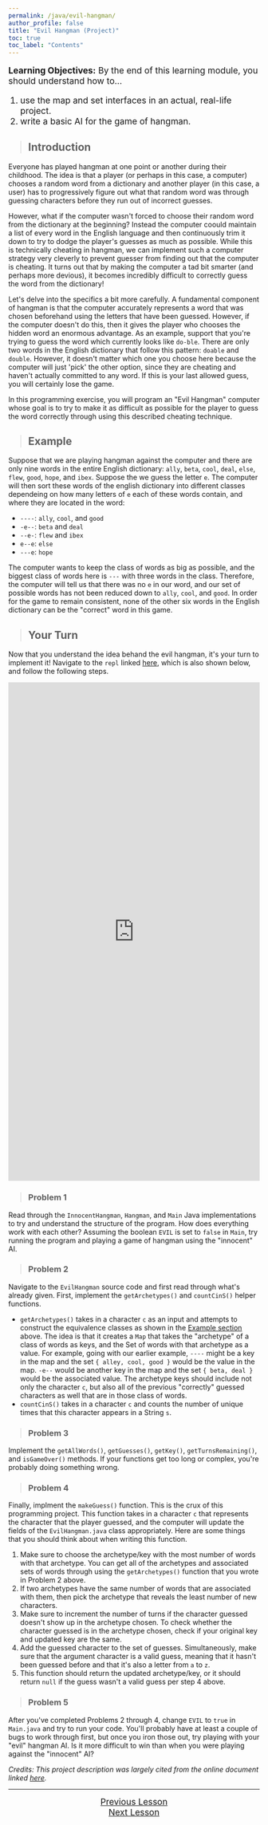 ```yaml
---
permalink: /java/evil-hangman/
author_profile: false
title: "Evil Hangman (Project)"
toc: true
toc_label: "Contents"
---
```


<div class="notice--info">
<p style="font-size:13pt"><strong>Learning Objectives:</strong> By the end of this learning module, you should understand how to...</p>
<ol>
  <li style="font-size:13pt">use the map and set interfaces in an actual, real-life project.</li>
  <li style="font-size:13pt">write a basic AI for the game of hangman.</li>
</ol>
</div>

> ## Introduction

Everyone has played hangman at one point or another during their childhood. The idea is that a player (or perhaps in this case, a computer) chooses a random word from a dictionary and another player (in this case, a user) has to progressively figure out what that random word was through guessing characters before they run out of incorrect guesses.

However, what if the computer wasn't forced to choose their random word from the dictionary at the beginning? Instead the computer coould maintain a list of every word in the English language and then continuously trim it down to try to dodge the player's guesses as much as possible. While this is technically cheating in hangman, we can implement such a computer strategy very cleverly to prevent guesser from finding out that the computer is cheating. It turns out that by making the computer a tad bit smarter (and perhaps more devious), it becomes incredibly difficult to correctly guess the word from the dictionary!

Let's delve into the specifics a bit more carefully. A fundamental component of hangman is that the computer accurately represents a word that was chosen beforehand using the letters that have been guessed. However, if the computer doesn't do this, then it gives the player who chooses the hidden word an enormous advantage. As an example, support that you're trying to guess the word which currently looks like ```do-ble```. There are only two words in the English dictionary that follow this pattern: ```doable``` and ```double```. However, it doesn't matter which one you choose here because the computer will just 'pick' the other option, since they are cheating and haven't actually committed to any word. If this is your last allowed guess, you will certainly lose the game.

In this programming exercise, you will program an "Evil Hangman" computer whose goal is to try to make it as difficult as possible for the player to guess the word correctly through using this described cheating technique.

> ## Example

Suppose that we are playing hangman against the computer and there are only nine words in the entire English dictionary: ```ally```, ```beta```, ```cool```, ```deal```, ```else```, ```flew```, ```good```, ```hope```, and ```ibex```. Suppose the we guess the letter ```e```. The computer will then sort these words of the english dictionary into different classes dependeing on how many letters of ```e``` each of these words contain, and where they are located in the word:

  - ```----```: ```ally```, ```cool```, and ```good```
  - ```-e--```: ```beta``` and ```deal```
  - ```--e-```: ```flew``` and ```ibex```
  - ```e--e```: ```else```
  - ```---e```: ```hope```

The computer wants to keep the class of words as big as possible, and the biggest class of words here is ```---``` with three words in the class. Therefore, the computer will tell us that there was no ```e``` in our word, and our set of possible words has not been reduced down to ```ally```, ```cool```, and ```good```. In order for the game to remain consistent, none of the other six words in the English dictionary can be the "correct" word in this game.

> ## Your Turn

Now that you understand the idea behand the evil hangman, it's your turn to implement it! Navigate to the ```repl``` linked [here](https://repl.it/@myaomeow/EvilHangman), which is also shown below, and follow the following steps.

<iframe height="1000px" width="100%" src="https://repl.it/@myaomeow/EvilHangman?lite=true" scrolling="no" frameborder="no" allowtransparency="true" allowfullscreen="true" sandbox="allow-forms allow-pointer-lock allow-popups allow-same-origin allow-scripts allow-modals"></iframe>

> ### Problem 1

Read through the ```InnocentHangman```, ```Hangman```, and ```Main``` Java implementations to try and understand the structure of the program. How does everything work with each other? Assuming the boolean ```EVIL``` is set to ```false``` in ```Main```, try running the program and playing a game of hangman using the "innocent" AI.

> ### Problem 2

Navigate to the ```EvilHangman``` source code and first read through what's already given. First, implement the ```getArchetypes()``` and ```countCinS()``` helper functions.

  - ```getArchetypes()``` takes in a character ```c``` as an input and attempts to construct the equivalence classes as shown in the [Example section](/java/evil-hangman/index.html#example) above. The idea is that it creates a ```Map``` that takes the "archetype" of a class of words as keys, and the Set of words with that archetype as a value. For example, going with our earlier example, ```----``` might be a key in the map and the set ```{ alley, cool, good }``` would be the value in the map. ```-e--``` would be another key in the map and the set ```{ beta, deal }``` would be the associated value. The archetype keys should include not only the character ```c```, but also all of the previous "correctly" guessed characters as well that are in those class of words.
  - ```countCinS()``` takes in a character ```c``` and counts the number of unique times that this character appears in a String ```s```.

> ### Problem 3

Implement the ```getAllWords()```, ```getGuesses()```, ```getKey()```, ```getTurnsRemaining()```, and ```isGameOver()``` methods. If your functions get too long or complex, you're probably doing something wrong.

> ### Problem 4

Finally, implment the ```makeGuess()``` function. This is the crux of this programming project. This function takes in a character ```c``` that represents the character that the player guessed, and the computer will update the fields of the ```EvilHangman.java``` class appropriately. Here are some things that you should think about when writing this function. 

  1. Make sure to choose the archetype/key with the most number of words with that archetype. You can get all of the archetypes and associated sets of words through using the ```getArchetypes()``` function that you wrote in Problem 2 above.
  2. If two archetypes have the same number of words that are associated with them, then pick the archetype that reveals the least number of new characters. 
  3. Make sure to increment the number of turns if the character guessed doesn't show up in the archetype chosen. To check whether the character guessed is in the archetype chosen, check if your original key and updated key are the same.
  4. Add the guessed character to the set of guesses. Simultaneously, make sure that the argument character is a valid guess, meaning that it hasn't been guessed before and that it's also a letter from ```a``` to ```z```.
  5. This function should return the updated archetype/key, or it should return ```null``` if the guess wasn't a valid guess per step 4 above. 

> ### Problem 5

After you've completed Problems 2 through 4, change ```EVIL``` to ```true``` in ```Main.java``` and try to run your code. You'll probably have at least a couple of bugs to work through first, but once you iron those out, try playing with your "evil" hangman AI. Is it more difficult to win than when you were playing against the "innocent" AI?

*Credits: This project description was largely cited from the online document linked [here](http://nifty.stanford.edu/2011/schwarz-evil-hangman/Evil_Hangman.pdf).*

<hr>

<div class="two-container" style="width: 100%">
  <div style="text-align: center;"><a href="/java/maps-and-hashing/index.html" class="btn btn--info" style="font-size:13pt">Previous Lesson</a></div>
  <div style="text-align: center;"><a href="/java/bfs-dfs/index.html" class="btn btn--info" style="font-size:13pt">Next Lesson</a></div>
</div>
